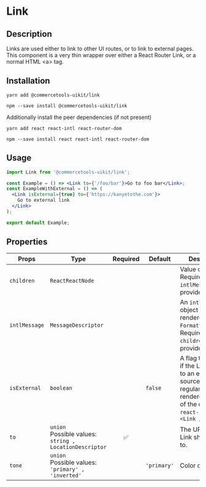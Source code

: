 <!-- THIS IS AN AUTOGENERATED FILE. DO NOT EDIT THIS FILE DIRECTLY. -->
<!-- This file is created by the `yarn generate-readme` script. -->

# Link

## Description

Links are used either to link to other UI routes, or to link to external pages. This component is a very thin wrapper over either a React Router Link, or a normal HTML \<a> tag.

## Installation

```
yarn add @commercetools-uikit/link
```

```
npm --save install @commercetools-uikit/link
```

Additionally install the peer dependencies (if not present)

```
yarn add react react-intl react-router-dom
```

```
npm --save install react react-intl react-router-dom
```

## Usage

```jsx
import Link from '@commercetools-uikit/link';

const Example = () => <Link to={'/foo/bar'}>Go to foo bar</Link>;
const ExampleWithExternal = () => (
  <Link isExternal={true} to={'https://kanyetothe.com'}>
    Go to external link
  </Link>
);

export default Example;
```

## Properties

| Props         | Type                                                           | Required | Default     | Description                                                                                                                                                          |
| ------------- | -------------------------------------------------------------- | :------: | ----------- | -------------------------------------------------------------------------------------------------------------------------------------------------------------------- |
| `children`    | `ReactReactNode`                                               |          |             | Value of the link.&#xA;<br />&#xA;Required if `intlMessage` is not provided.                                                                                         |
| `intlMessage` | `MessageDescriptor`                                            |          |             | An `intl` message object that will be rendered with `FormattedMessage`.&#xA;<br />&#xA;Required if `children` is not provided.                                       |
| `isExternal`  | `boolean`                                                      |          | `false`     | A flag to indicate if the Link points to an external source.&#xA;<bt />&#xA;If `true`, a regular `<a>` is rendered instead of the default `react-router`s `<Link />` |
| `to`          | `union`<br/>Possible values:<br/>`string , LocationDescriptor` |    ✅    |             | The URL that the Link should point to.                                                                                                                               |
| `tone`        | `union`<br/>Possible values:<br/>`'primary' , 'inverted'`      |          | `'primary'` | Color of the link                                                                                                                                                    |
